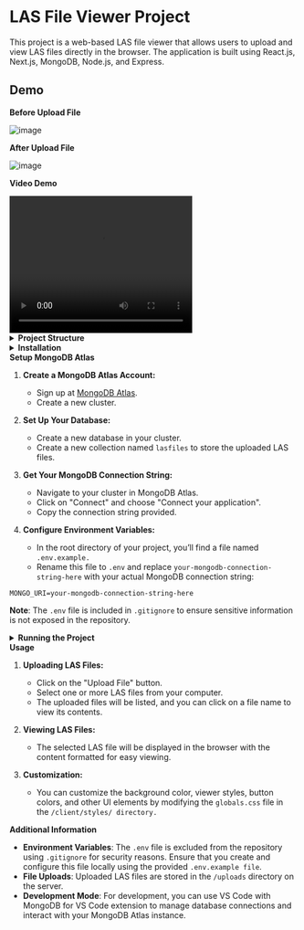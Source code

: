 # LAS File Viewer Project

This project is a web-based LAS file viewer that allows users to upload and view LAS files directly in the browser. The application is built using React.js, Next.js, MongoDB, Node.js, and Express.

## Demo
<strong>Before Upload File</strong>

![image](https://github.com/user-attachments/assets/fde2aac8-ee6d-48ca-a06a-4bf679cf1045)

<strong>After Upload File</strong>

![image](https://github.com/user-attachments/assets/8c99f921-667b-40bf-8b42-e35a72405f41)

<strong>Video Demo</strong>

<video width="320" height="240" controls>
  <source src="https://github.com/user-attachments/assets/dfbab92d-da73-4e8c-8dc6-f58696633e3e" type="video/mp4">
  
</video>



<details> <summary><strong>Project Structure</strong></summary>

```bash
/las-file-viewer
├── /client                # Frontend (Next.js)
│   ├── /pages
│   │   └── index.js       # Main page of the frontend
│   ├── /styles
│   │   └── globals.css    # Global CSS styles
│   └── .env.local         # Environment variables for React
├── /uploads               # Directory for storing uploaded files
├── server.js              # Backend server
├── .env                   # Environment variables for Node.js
├── .gitignore             # Git ignore file
└── README.md              # Project README
```
</details> 

<details> <summary><strong>Installation</strong></summary>

1. **Clone the Repository:**

```bash
git clone https://github.com/logusivam/Las-Viewer.git
cd las-file-viewer
```
2. **Install Dependencies:**

Navigate to the root directory and install backend dependencies:

```bash
npm install
```
Navigate to the `/client` directory and install frontend dependencies:

```bash
cd client
npm install
```
3. **Create the `uploads` Folder:**

    - In the root directory of the project, create a folder named `uploads`.
    - This folder will be used to store the LAS files uploaded through the application.
</details> 

<summary><strong>Setup MongoDB Atlas</strong></summary>

1. **Create a MongoDB Atlas Account:**

    - Sign up at [MongoDB Atlas](https://www.mongodb.com/products/platform/atlas-database).
    - Create a new cluster.

2. **Set Up Your Database:**

    - Create a new database in your cluster.
    - Create a new collection named `lasfiles` to store the uploaded LAS files.

3. **Get Your MongoDB Connection String:**

    - Navigate to your cluster in MongoDB Atlas.
    - Click on "Connect" and choose "Connect your application".
    - Copy the connection string provided.

4. **Configure Environment Variables:**

    - In the root directory of your project, you’ll find a file named `.env.example.`
    - Rename this file to `.env` and replace `your-mongodb-connection-string-here` with your actual MongoDB connection string:

```plaintext
MONGO_URI=your-mongodb-connection-string-here
```
**Note**: The `.env` file is included in `.gitignore` to ensure sensitive information is not exposed in the repository.


<details><summary><strong>Running the Project</strong></summary>

1. **Start the Backend Server**:

   - In the root directory, run the following command:
```bash
npm start
```

   - The backend server will run on `http://localhost:5000`.

2. **Start the Frontend Server**:

    - Navigate to the `/client` directory:
```bash
cd client
```

  - Run the following command:

```bash
npm run dev
```
   - The frontend will run on `http://localhost:3000`.

3. **Access the Application**:

   - Open your web browser and go to `http://localhost:3000`.
   - You can now upload LAS files and view them in the browser.
 </details>

<summary><strong>Usage</strong></summary>

1. **Uploading LAS Files:**

    - Click on the "Upload File" button.
    - Select one or more LAS files from your computer.
    - The uploaded files will be listed, and you can click on a file name to view its contents.

2. **Viewing LAS Files:**

    - The selected LAS file will be displayed in the browser with the content formatted for easy viewing.

3. **Customization:**

    - You can customize the background color, viewer styles, button colors, and other UI elements by modifying the `globals.css` file in the `/client/styles/ directory.`


 <summary><strong>Additional Information</strong></summary>

 - **Environment Variables**: The `.env` file is excluded from the repository using `.gitignore` for security reasons. Ensure that you create and configure this file locally using the provided `.env.example file`.
- **File Uploads**: Uploaded LAS files are stored in the `/uploads` directory on the server.
- **Development Mode**: For development, you can use VS Code with MongoDB for VS Code extension to manage database connections and interact with your MongoDB Atlas instance.
